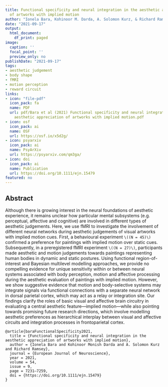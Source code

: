 ```yaml
---
title: Functional specificity and neural integration in the aesthetic appreciation
  of artworks with implied motion
author: "Ionela Bara, Kohinoor M. Darda, A. Solomon Kurz, & Richard Ramsey"
date: "2021-09-17"
output:
  html_document:
    df_print: paged
image:
  caption: ''
  focal_point: ''
  preview_only: no
publishDate: "2021-09-17"
tags:
- aesthetic judgement
- body shape
- fMRI
- motion perception
- reward circuit
links:
- icon: "file-pdf"
  icon_pack: fa
  name: PDF
  url: pdf/Bara et al (2021) Functional specificity and neural integration in the
    aesthetic appreciation of artworks with implied motion.pdf
- icon: osf
  icon_pack: ai
  name: OSF
  url: https://osf.io/x5d2g/
- icon: psyarxiv
  icon_pack: ai
  name: PsyArXiv
  url: https://psyarxiv.com/qm3ga/
- icon: doi
  icon_pack: ai
  name: Publication
  url: https://doi.org/10.1111/ejn.15479
featured: no
---
```


## Abstract

Although there is growing interest in the neural foundations of aesthetic experience, it remains unclear how particular mental subsystems (e.g. perceptual, affective and cognitive) are involved in different types of aesthetic judgements. Here, we use fMRI to investigate the involvement of different neural networks during aesthetic judgements of visual artworks with implied motion cues. First, a behavioural experiment `\((N = 45)\)` confirmed a preference for paintings with implied motion over static cues. Subsequently, in a preregistered fMRI experiment `\((N = 27)\)`, participants made aesthetic and motion judgements towards paintings representing human bodies in dynamic and static postures. Using functional region-of-interest and Bayesian multilevel modelling approaches, we provide no compelling evidence for unique sensitivity within or between neural systems associated with body perception, motion and affective processing during the aesthetic evaluation of paintings with implied motion. However, we show suggestive evidence that motion and body-selective systems may integrate signals via functional connections with a separate neural network in dorsal parietal cortex, which may act as a relay or integration site. Our findings clarify the roles of basic visual and affective brain circuitry in evaluating a central aesthetic feature—implied motion—while also pointing towards promising future research directions, which involve modelling aesthetic preferences as hierarchical interplay between visual and affective circuits and integration processes in frontoparietal cortex.

```{}
@article{baraFunctionalSpecificity2021,
  title = {Functional specificity and neural integration in the aesthetic appreciation of artworks with implied motion},
  author = {Ionela Bara and Kohinoor Monish Darda and A. Solomon Kurz and Richard Ramsey},
  journal = {European Journal of Neuroscience},
  year = 2021,
  volume = 54,
  issue = 9,
  page = 7231–7259,
  doi = {https://doi.org/10.1111/ejn.15479}
}
```



